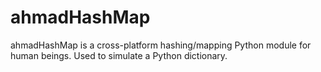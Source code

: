 ahmadHashMap
=========

ahmadHashMap is a cross-platform hashing/mapping Python module for human beings. Used to simulate a Python dictionary.
